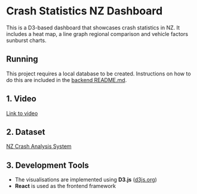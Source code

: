 # Crash Statistics NZ Dashboard
This is a D3-based dashboard that showcases crash statistics in NZ. It includes a heat map, a line graph regional comparison and vehicle factors sunburst charts.

## Running
This project requires a local database to be created. Instructions on how to do this are included in the [backend README.md](https://github.com/SlazengerV100/Crash-Statistics-Dashboard/blob/main/backend/README.md).

## 1. Video
[Link to video](https://myvuwac-my.sharepoint.com/:v:/g/personal/kendreanth_myvuw_ac_nz/ESqa5LQBXbhLqkNQc249bM0BHkhlaXc3cG7M2qLeiV6DFg?e=Yq2SIq)

## 2. Dataset

[NZ Crash Analysis System](https://opendata-nzta.opendata.arcgis.com/datasets/8d684f1841fa4dbea6afaefc8a1ba0fc_0/explore?location=-39.509339%2C176.882313%2C14.05)

## 3. Development Tools 
- The visualisations are implemented using **D3.js** ([d3js.org](https://d3js.org/))
- **React** is used as the frontend framework
